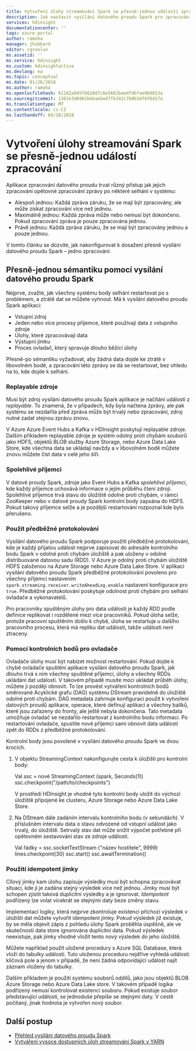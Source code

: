 ```yaml
---
title: Vytvoření úlohy streamování Spark se přesně-jednou událostí zpracování - Azure HDInsight | Microsoft Docs
description: Jak nastavit vysílání datového proudu Spark pro zpracování událostí po a pouze jednou.
services: hdinsight
documentationcenter: ''
tags: azure-portal
author: ramoha
manager: jhubbard
editor: cgronlun
ms.assetid: ''
ms.service: hdinsight
ms.custom: hdinsightactive
ms.devlang: na
ms.topic: conceptual
ms.date: 01/26/2018
ms.author: ramoha
ms.openlocfilehash: 61162a845f6620d7c6e5662baedfdbfae9b9653a
ms.sourcegitcommit: 1362e3d6961bdeaebed7fb342c7b0b34f6f6417a
ms.translationtype: MT
ms.contentlocale: cs-CZ
ms.lasthandoff: 04/18/2018
---
```

# <a name="create-spark-streaming-jobs-with-exactly-once-event-processing"></a>Vytvoření úlohy streamování Spark se přesně-jednou událostí zpracování

Aplikace zpracování datového proudu trvat různý přístup jak jejich zpracování opětovné zpracování zprávy po některé selhání v systému:

* Alespoň jednou: Každá zpráva záruku, že se mají být zpracovány, ale může získat zpracování více než jednou.
* Maximálně jednou: Každá zpráva může nebo nemusí být dokončeno. Pokud zpracování zpráva je pouze zpracována jednou.
* Právě jednou: Každá zpráva záruku, že se mají být zpracovány jednou a pouze jednou.

V tomto článku se dozvíte, jak nakonfigurovat k dosažení přesně vysílání datového proudu Spark – jedno zpracování.

## <a name="exactly-once-semantics-with-spark-streaming"></a>Přesně-jednou sémantiku pomocí vysílání datového proudu Spark

Nejprve, zvažte, jak všechny systému body selhání restartovat po s problémem, a ztrátě dat se můžete vyhnout. Má k vysílání datového proudu Spark aplikaci:

* Vstupní zdroj
* Jeden nebo více procesy příjemce, které používají data z vstupního zdroje
* Úlohy, které zpracovávají data
* Výstupní jímku
* Proces ovladač, který spravuje dlouho běžící úlohy

Přesně-po sémantiku vyžadovat, aby žádná data dojde ke ztrátě v libovolném bodě, a zpracování této zprávy se dá se restartovat, bez ohledu na to, kde dojde k selhání.

### <a name="replayable-sources"></a>Replayable zdroje

Musí být zdroj vysílání datového proudu Spark aplikace je načítání událostí z *replayable*. To znamená, že v případech, kdy byla načtena zprávy, ale pak systému se nezdařila před zpráva může být trvalý nebo zpracování, zdroj nutné zadat stejnou zprávu znovu.

V Azure Azure Event Hubs a Kafka v HDInsight poskytují replayable zdroje. Dalším příkladem replayable zdroje je systém odolný proti chybám souborů jako HDFS, objektů BLOB služby Azure Storage, nebo Azure Data Lake Store, kde všechna data se ukládají navždy a v libovolném bodě můžete znovu můžete číst data v celé jeho šíři.

### <a name="reliable-receivers"></a>Spolehlivé příjemci

V datové proudy Spark, zdroje jako Event Hubs a Kafka *spolehlivé příjemci*, kde každý příjemce uchovává informace o jejím průběhu čtení zdroji. Spolehlivé příjemce trvá stavu do úložiště odolné proti chybám, v rámci ZooKeeper nebo v datové proudy Spark kontrolní body zapsána do HDFS. Pokud takový příjemce selže a je pozdější restartování rozpoznal kde bylo přerušeno.

### <a name="use-the-write-ahead-log"></a>Použít předběžné protokolování

Vysílání datového proudu Spark podporuje použití předběžné protokolování, kde je každý přijatou událost nejprve zapisovat do adresáře kontrolního bodu Spark v odolné proti chybám úložiště a pak uloženy v odolné distribuované datovou sadu (RDD). V Azure je odolný proti chybám úložiště HDFS založenou na Azure Storage nebo Azure Data Lake Store. V aplikaci vysílání datového proudu Spark předběžné protokolování povoleno pro všechny příjemci nastavením `spark.streaming.receiver.writeAheadLog.enable` nastavení konfigurace pro `true`. Předběžné protokolování poskytuje odolnost proti chybám pro selhání ovladače a vykonavatelů.

Pro pracovníky spuštěným úlohy pro data události je každý RDD podle definice replikovat i rozdělené mezi více pracovníků. Pokud úloha selže, protože pracovní spuštěním došlo k chybě, úloha se restartuje u dalšího pracovního procesu, která má repliku dat událostí, takže události není ztraceny.

### <a name="use-checkpoints-for-drivers"></a>Pomocí kontrolních bodů pro ovladače

Ovladače úlohy musí být nabízet možnost restartování. Pokud dojde k chybě ovladače spuštění aplikace vysílání datového proudu Spark, jak dlouho trvá s ním všechny spuštěné příjemci, úlohy a všechny RDDs ukládání dat události. V takovém případě musíte moci ukládat průběh úlohy, můžete ji později obnovit. To lze provést vytváření kontrolních bodů směrované Acyklické grafu (DAG) systému DStream pravidelně do úložiště odolné proti chybám. DAG metadata zahrnuje konfiguraci použít k vytvoření datových proudů aplikace, operace, které definují aplikaci a všechny balíků, které jsou zařazeny do fronty, ale ještě nebyla dokončena. Tato metadata umožňuje ovladač se nezdařilo restartovat z kontrolního bodu informací. Po restartování ovladače, spustíte nové příjemci sami obnovit data události zpět do RDDs z předběžné protokolování.

Kontrolní body jsou povolené v vysílání datového proudu Spark ve dvou krocích. 

1. V objektu StreamingContext nakonfigurujte cesta k úložišti pro kontrolní body:

    Val ssc = nové StreamingContext (spark, Seconds(1)) ssc.checkpoint("/path/to/checkpoints")

    V prostředí HDInsight je vhodné tyto kontrolní body uložit do výchozí úložiště připojené ke clusteru, Azure Storage nebo Azure Data Lake Store.

2. Na DStream dále zadáním intervalu kontrolního bodu (v sekundách). V příslušném intervalu data o stavu odvozené od vstupní událost jako trvalý, do úložiště. Setrvalý stav dat může snížit výpočet potřebné při opětovném sestavování stav ze zdroje událostí.

    Val řádky = ssc.socketTextStream ("název hostitele", 9999) lines.checkpoint(30) ssc.start() ssc.awaitTermination()

### <a name="use-idempotent-sinks"></a>Použití idempotent jímky

Cílový jímky kam úlohu zapisuje výsledky musí být schopna zpracovávat situaci, kde ji je zadána stejný výsledek více než jednou. Jímky musí být schopen zjistit taková duplicitní výsledky a je ignorovat. *Idempotent* podřízený lze volat vícekrát se stejnými daty beze změny stavu.

Implementací logiky, která nejprve zkontroluje existenci příchozí výsledek v úložišti dat můžete vytvořit idempotent jímky. Pokud výsledek již existuje, by se měla objevit zápis z pohledu úlohy Spark proběhla úspěšně, ale ve skutečnosti data store ignorována duplicitní data. Pokud výsledek neexistuje, pak jímky vhodné vložit tento nový výsledek do jeho úložiště. 

Můžete například použít uložené procedury s Azure SQL Database, která vloží do tabulky události. Tuto uloženou proceduru nejdříve vyhledá události klíčová pole a jenom v případě, že není žádná odpovídající událost najít záznam vloženy do tabulky.

Dalším příkladem je použití systému souborů oddílů, jako jsou objektů BLOB Azure Storage nebo Azure Data Lake store. V takovém případě logika podřízený nemusí kontrolovat existenci souboru. Pokud existuje soubor představující události, se jednoduše přepíše se stejnými daty. V cestě počítaný, jinak hodnota je vytvořen nový soubor.

## <a name="next-steps"></a>Další postup

* [Přehled vysílání datového proudu Spark](apache-spark-streaming-overview.md)
* [Vytváření vysoce dostupných úloh streamování Spark v YARN](apache-spark-streaming-high-availability.md)
